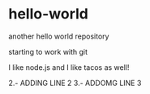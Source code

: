 # hello-world
another hello world repository

starting to work with git


I like node.js and  I like tacos as well! 

2.- ADDING LINE 2
3.- ADDOMG LINE 3